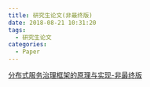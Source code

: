 ```yaml
---
title: 研究生论文(非最终版)
date: 2018-08-21 10:31:20
tags:
  - 研究生论文
categories: 
  - Paper 
---
```


[分布式服务治理框架的原理与实现-非最终版](http://www6v.github.io/www6vHome/yan/%E5%88%86%E5%B8%83%E5%BC%8F%E6%9C%8D%E5%8A%A1%E6%B2%BB%E7%90%86%E6%A1%86%E6%9E%B6%E7%9A%84%E8%AE%BE%E8%AE%A1%E4%B8%8E%E5%AE%9E%E7%8E%B0-%E9%9D%9E%E6%9C%80%E7%BB%88%E7%89%88.docx)
